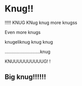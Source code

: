 # Knug!!
!!!!!
KNUG
KNug
knug
more knugss

Even more knugs

knugeliknug
knug knug

............................knug



KNUUUUUUUUUUG!
!
## Big knug!!!!!!
